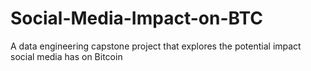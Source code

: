# Social-Media-Impact-on-BTC
A data engineering capstone project that explores the potential impact social media has on Bitcoin
